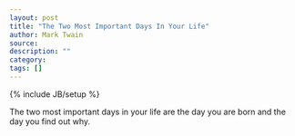 ```yaml
---
layout: post
title: "The Two Most Important Days In Your Life"
author: Mark Twain
source:
description: ""
category:
tags: []
---
```

{% include JB/setup %}

The two most important days in your life are the day you are born and the day you find out why.
